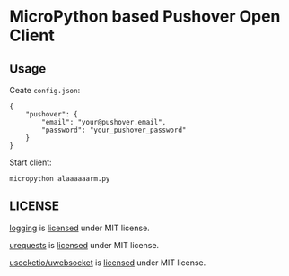 # MicroPython based Pushover Open Client

## Usage

Ceate `config.json`:

```
{
    "pushover": {
        "email": "your@pushover.email",
        "password": "your_pushover_password"
    }
}
```

Start client:

`micropython alaaaaaarm.py`

## LICENSE

[logging](https://github.com/micropython/micropython-lib/tree/master/python-stdlib/logging) is [licensed](https://github.com/micropython/micropython-lib/blob/master/LICENSE) under MIT license.

[urequests](https://github.com/micropython/micropython-lib/tree/master/python-ecosys/urequests) is [licensed](https://github.com/micropython/micropython-lib/blob/master/LICENSE) under MIT license.

[usocketio/uwebsocket](https://github.com/danni/uwebsockets) is [licensed](https://github.com/danni/uwebsockets/blob/esp8266/LICENSE) under MIT license.
